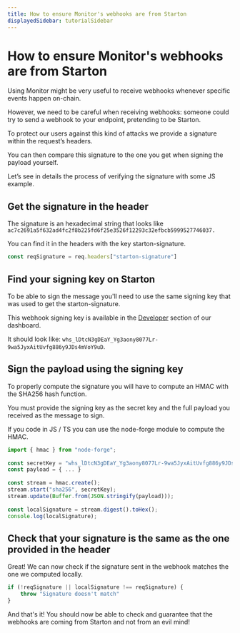 ```yaml
---
title: How to ensure Monitor's webhooks are from Starton
displayedSidebar: tutorialSidebar
---
```


# How to ensure Monitor's webhooks are from Starton

Using Monitor might be very useful to receive webhooks whenever specific events happen on-chain.

However, we need to be careful when receiving webhooks: someone could try to send a webhook to your endpoint, pretending to be Starton.

To protect our users against this kind of attacks we provide a signature within the request’s headers.

You can then compare this signature to the one you get when signing the payload yourself.

Let’s see in details the process of verifying the signature with some JS example.

## Get the signature in the header

The signature is an hexadecimal string that looks like `ac7c2691a5f632ad4fc2f8b225fd6f25e3526f12293c32efbcb5999527746037.`

You can find it in the headers with the key starton-signature.

```jsx
const reqSignature = req.headers["starton-signature"]
```

## Find your signing key on Starton

To be able to sign the message you'll need to use the same signing key that was used to get the starton-signature.

This webhook signing key is available in the [Developer](/Developer/Discovering-coding-interface.md) section of our dashboard.

It should look like: `whs_lDtcN3gDEaY_Yg3aony8077Lr-9wa5JyxAitUvfg886y9JDs4mVoY9uD`.

## Sign the payload using the signing key

To properly compute the signature you will have to compute an HMAC with the SHA256 hash function.

You must provide the signing key as the secret key and the full payload you received as the message to sign.

If you code in JS / TS you can use the node-forge module to compute the HMAC.

```jsx
import { hmac } from "node-forge";
​
const secretKey = "whs_lDtcN3gDEaY_Yg3aony8077Lr-9wa5JyxAitUvfg886y9JDs4mVoY9uD";
const payload = { ... }
​
const stream = hmac.create();
stream.start("sha256", secretKey);
stream.update(Buffer.from(JSON.stringify(payload)));
​
const localSignature = stream.digest().toHex();
console.log(localSignature);
```

## Check that your signature is the same as the one provided in the header

Great! We can now check if the signature sent in the webhook matches the one we computed locally.

```jsx
if (!reqSignature || localSignature !== reqSignature) {
	throw "Signature doesn't match"
}
```

And that's it! You should now be able to check and guarantee that the webhooks are coming from Starton and not from an evil mind!
